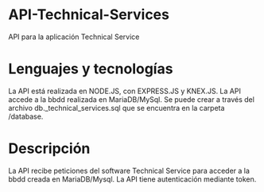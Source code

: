 # API-Technical-Services
API para la aplicación Technical Service

# Lenguajes y tecnologías
La API está realizada en NODE.JS, con EXPRESS.JS y KNEX.JS.
La API accede a la bbdd realizada en MariaDB/MySql. Se puede crear a través del archivo db._technical_services.sql que se encuentra en la carpeta /database.

# Descripción
La API recibe peticiones del software Technical Service para acceder a la bbdd creada en MariaDB/Mysql.
La API tiene autenticación mediante token.
